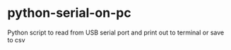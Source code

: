 # python-serial-on-pc
Python script to read from USB serial port and print out to terminal or save to csv
